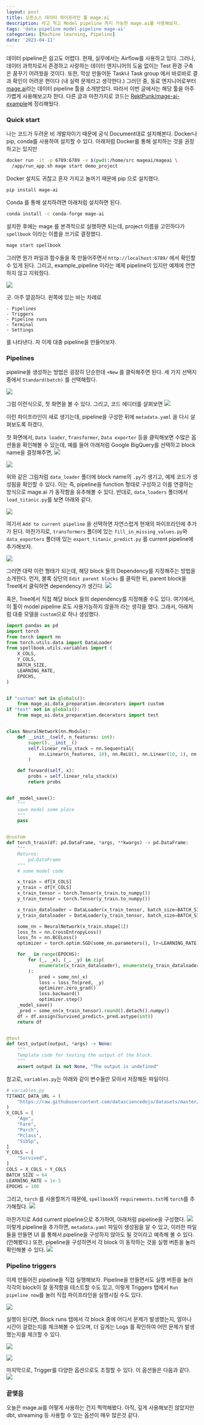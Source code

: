 ```yaml
---
layout: post
title: 오픈소스 데이터 파이프라인 툴 mage.ai
description: 라고 적고 Model pipeline 까지 가능한 mage.ai를 사용해보자.
tags: 'data-pipeline model-pipeline mage-ai'
categories: [Machine learning, Pipeline]
date: '2023-04-11'
---
```


데이터 pipeline은 쉽고도 어렵다. 현재, 실무에서는 Airflow를 사용하고 있다. 
그러나, 데이터 과학자로서 존경하고 사랑하는 데이터 엔지니어의 도움 없이는 Test 환경 구축은 꿈꾸기 어려웠을 것이다. 또한, 막상 만들어둔 Task나 Task group 에서 바로바로 결과 확인이 어려운 편이다 (내 실력 문제라고 생각한다.)
그러던 중, 동료 엔지니어로부터 [mage.ai](https://www.mage.ai/)라는 데이터 pipeline 툴을 소개받았다.
따라서 이번 글에서는 해당 툴을 아주 가볍게 사용해보고자 한다. 다른 글과 마찬가지로 코드는 [RektPunk/mage-ai-example](https://github.com/RektPunk/mage-ai-example)에 정리해뒀다.

### Quick start
나는 코드가 두려운 비 개발자이기 때문에 공식 Document대로 설치해본다.
Docker나 pip, conda를 사용하여 설치할 수 있다. 
아래처럼 Docker를 통해 설치하는 것을 권장하고는 있지만
```bash
docker run -it -p 6789:6789 -v $(pwd):/home/src mageai/mageai \
  /app/run_app.sh mage start demo_project

```
Docker 설치도 귀찮고 혼자 가지고 놀꺼기 때문에 pip 으로 설치했다.
```bash
pip install mage-ai
```
Conda 를 통해 설치하려면 아래처럼 설치하면 된다.
```bash
conda install -c conda-forge mage-ai
```

설치한 후에는 mage 를 본격적으로 실행하면 되는데, project 이름을 고민하다가 `spellbook` 이라는 이름을 쓰기로 결정했다.
```bash
mage start spellbook
```

그러면 뭔가 파일과 함수들을 쭉 만들어주면서 `http://localhost:6789/` 에서 확인할 수 있게 된다. 그리고, example_pipeline 이라는 예제 pipeline이 있지만 예제에 연연하지 않고 지워줬다.


![](../assets/img/pipeline/1_1.png)

굿. 아주 깔끔하다.
왼쪽에 있는 바는 차례로
```
- Pipelines
- Triggers
- Pipeline runs
- Terminal
- Settings
```

를 나타낸다. 자 이제 대충 pipeline을 만들어보자.

### Pipelines

pipeline을 생성하는 방법은 굉장히 단순한데 `+New` 를 클릭해주면 된다.
세 가지 선택지 중에서 `Standard(batch)` 를 선택해줬다.

![](../assets/img/pipeline/1_2.png)

그럼 이런식으로, 첫 화면을 볼 수 있다. 그리고, 코드 에디터를 살펴보면
![](../assets/img/pipeline/1_3.png)

이런 파이프라인이 새로 생기는데, pipeline을 구성한 뒤에 `metadata.yaml` 을 다시 살펴보도록 하겠다.

첫 화면에서, `Data loader`, `Transformer`, `Data exporter` 등을 클릭해보면 수많은 옵션들을 확인해볼 수 있는데, 예를 들어 아래처럼 Google BigQuery를 선택하고 block name을 결정해주면, 
![](../assets/img/pipeline/1_4.png)

![](../assets/img/pipeline/1_5.png)

위와 같은 그림처럼 `data_loader` 폴더에 block name의 `.py`가 생기고, 예제 코드가 생성됨을 확인할 수 있다. 이는 즉, pipeline을 function 형태로 구성하고 이를 연결하는 방식으로 mage.ai 가 동작함을 유추해볼 수 있다.
반대로, `data_loaders` 폴더에서 `load_titanic.py`를 보면 아래와 같다.

![](../assets/img/pipeline/1_6.png)

여기서 `Add to current pipeline` 을 선택하면 자연스럽게 현재의 파이프라인에 추가가 된다. 마찬가지로, `transformers` 폴더에 있는 `fill_in_missing_values.py`와  `data_exporters` 폴더에 있는 `export_titanic_predict.py` 를 current pipeline에 추가해보자.

![](../assets/img/pipeline/1_7.png)

그러면 대략 이런 형태가 되는데, 해당 block 들의 Dependency를 지정해주는 방법을 소개한다. 먼저, 블록 상단의 `Edit parent blocks` 를 클릭한 뒤, parent block을 Tree에서 클릭하면 dependency가 생긴다.
![](../assets/img/pipeline/1_8.png)

혹은, Tree에서 직접 해당 block 들의 dependency를 지정해줄 수도 있다.
여기에서, 이 툴이 model pipeline 로도 사용가능하지 않을까 라는 생각을 했다.
그래서, 아래처럼 대충 모델을 `custom`으로 하나 생성했다.

```python
import pandas as pd
import torch
from torch import nn
from torch.utils.data import DataLoader
from spellbook.utils.variables import (
    X_COLS,
    Y_COLS,
    BATCH_SIZE,
    LEARNING_RATE,
    EPOCHS,
)


if "custom" not in globals():
    from mage_ai.data_preparation.decorators import custom
if "test" not in globals():
    from mage_ai.data_preparation.decorators import test


class NeuralNetwork(nn.Module):
    def __init__(self, n_features: int):
        super().__init__()
        self.linear_relu_stack = nn.Sequential(
            nn.Linear(n_features, 10), nn.ReLU(), nn.Linear(10, 1), nn.Sigmoid()
        )

    def forward(self, x):
        probs = self.linear_relu_stack(x)
        return probs


def _model_save():
    """
    save model some place
    """
    pass


@custom
def torch_train(df: pd.DataFrame, *args, **kwargs) -> pd.DataFrame:
    """
    Returns:
        pd.DataFrame
    """
    # some model code

    x_train = df[X_COLS]
    y_train = df[Y_COLS]
    x_train_tensor = torch.Tensor(x_train.to_numpy())
    y_train_tensor = torch.Tensor(y_train.to_numpy())

    x_train_dataloader = DataLoader(x_train_tensor, batch_size=BATCH_SIZE)
    y_train_dataloader = DataLoader(y_train_tensor, batch_size=BATCH_SIZE)

    some_nn = NeuralNetwork(x_train.shape[1])
    loss_fn = nn.CrossEntropyLoss()
    loss_fn = nn.BCELoss()
    optimizer = torch.optim.SGD(some_nn.parameters(), lr=LEARNING_RATE)

    for _ in range(EPOCHS):
        for (_, _x), (_, _y) in zip(
            enumerate(x_train_dataloader), enumerate(y_train_dataloader)
        ):
            pred = some_nn(_x)
            loss = loss_fn(pred, _y)
            optimizer.zero_grad()
            loss.backward()
            optimizer.step()
    _model_save()
    _pred = some_nn(x_train_tensor).round().detach().numpy()
    df = df.assign(Survived_predict=_pred.astype(int))
    return df


@test
def test_output(output, *args) -> None:
    """
    Template code for testing the output of the block.
    """
    assert output is not None, "The output is undefined"
```
참고로, `variables.py`는 아래와 같이 변수들만 모아서 저장해둔 파일이다.
```python
# variables.py
TITANIC_DATA_URL = (
    "https://raw.githubusercontent.com/datasciencedojo/datasets/master/titanic.csv"
)
X_COLS = [
    "Age",
    "Fare",
    "Parch",
    "Pclass",
    "SibSp",
]
Y_COLS = [
    "Survived",
]
COLS = X_COLS + Y_COLS
BATCH_SIZE = 64
LEARNING_RATE = 1e-3
EPOCHS = 100
```
그리고, `torch` 를 사용할꺼기 때문에, `spellbook`의 `requirements.txt`에 `torch`를 추가해줬다.
![](../assets/img/pipeline/1_9.png)

마찬가지로 Add current pipeline으로 추가하여, 아래처럼 pipeline을 구성했다.
![](../assets/img/pipeline/1_10.png)
이렇게 pipeline을 추가하면, `metadata.yaml` 파일이 생성됨을 알 수 있고, 이러한 파일들을 만들면 UI 를 통해서 pipeline을 구성하지 않아도 될 것이라고 예측해 볼 수 있다. (안해봤다.) 또한, pipeline을 구성하면서 각 block 이 동작하는 것을 실행 버튼을 눌러 확인해볼 수 있다.
![](../assets/img/pipeline/1_11.png)


### Pipeline triggers

이제 만들어진 pipeline을 직접 실행해보자. Pipeline을 만들면서도 실행 버튼을 눌러 각각의 block이 잘 동작함을 테스트할 수도 있고, 이렇게 Triggers 탭에서 `Run pipeline now`를 눌러 직접 파이프라인을 실행시킬 수도 있다.

![](../assets/img/pipeline/1_12.png)

실행이 된다면, Block runs 탭에서 각 block 중에 어디서 문제가 발생했는지, 얼마나 시간이 걸렸는지를 체크해볼 수 있으며, 더 깊게는 Logs 를 확인하여 어떤 문제가 발생했는지를 체크할 수 있다.

![](../assets/img/pipeline/1_13.png)

![](../assets/img/pipeline/1_14.png)

마지막으로, Trigger를 다양한 옵션으로도 조절할 수 있다. 이 옵션들은 다음과 같다.
![](../assets/img/pipeline/1_15.png)

### 끝맺음
오늘은 mage.ai를 어떻게 사용하는 건지 찍먹해봤다.
아직, 깊게 사용해보진 않았지만 dbt, streaming 등 사용할 수 있는 옵션이 매우 많은것 같다.


